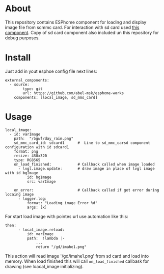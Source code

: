 # About
This repository contains ESPhome component for loading and display image file from scmmc card.
For interaction with sd card used [this component](https://github.com/abel-msk/esphome_sd_card).
Copy of sd card component also included un this repository for debug purposes.

# Install
Just add in yout esphoe config file next lines:

```
external_components:
  - source:
        type: git
        url: https://github.com/abel-msk/esphome-works
    components: [local_image, sd_mms_card]
```
# Usage

```
local_image:
  - id: varImage
    path:  "/bgwf/day_rain.png"
    sd_mmc_card_id: sdcard1      #  Line to sd_mmc_carsd component configuration with id sdcard1
    format: png
    resize: 480x320
    type: RGB565     
    on_load_finished:            # Callback called when image loaded
      - lvgl.image.update:       # draw image in place of lvgl image with id bgImage
          id: bgImage
          src: varImage
    
    on_error:                    # Callback called if got error during locaing image
      - logger.log: 
          format: "Loading image Error %d"
          args: [x]
```

For start load image with pointes url use automation like this:

```
then:
      - local_image.reload: 
          id: varImage
          path:  !lambda |-
              ...
              return "/gd/imahe1.png"
```

This action will read  image '/gd/imahe1.png' from sd card  and load into memory.
When load finished this will call `on_load_finished` callbask for drawing (see loacal_image initializing).

